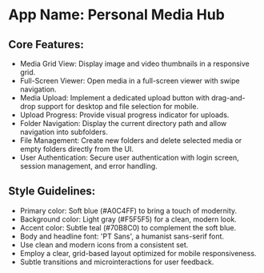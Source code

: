 # **App Name**: Personal Media Hub

## Core Features:

- Media Grid View: Display image and video thumbnails in a responsive grid.
- Full-Screen Viewer: Open media in a full-screen viewer with swipe navigation.
- Media Upload: Implement a dedicated upload button with drag-and-drop support for desktop and file selection for mobile.
- Upload Progress: Provide visual progress indicator for uploads.
- Folder Navigation: Display the current directory path and allow navigation into subfolders.
- File Management: Create new folders and delete selected media or empty folders directly from the UI.
- User Authentication: Secure user authentication with login screen, session management, and error handling.

## Style Guidelines:

- Primary color: Soft blue (#A0C4FF) to bring a touch of modernity.
- Background color: Light gray (#F5F5F5) for a clean, modern look.
- Accent color: Subtle teal (#70B8C0) to complement the soft blue.
- Body and headline font: 'PT Sans', a humanist sans-serif font.
- Use clean and modern icons from a consistent set.
- Employ a clear, grid-based layout optimized for mobile responsiveness.
- Subtle transitions and microinteractions for user feedback.